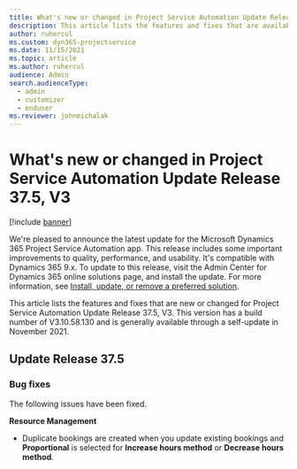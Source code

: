 ```yaml
---
title: What's new or changed in Project Service Automation Update Release 37.5, V3
description: This article lists the features and fixes that are available in Microsoft Dynamics 365 Project Service Automation Update Release 37.5, V3.
author: ruhercul
ms.custom: dyn365-projectservice
ms.date: 11/15/2021
ms.topic: article
ms.author: ruhercul
audience: Admin
search.audienceType: 
  - admin
  - customizer
  - enduser
ms.reviewer: johnmichalak
---
```


# What's new or changed in Project Service Automation Update Release 37.5, V3

[!include [banner](../includes/psa-now-project-operations.md)]

We're pleased to announce the latest update for the Microsoft Dynamics 365 Project Service Automation app. This release includes some important improvements to quality, performance, and usability. It's compatible with Dynamics 365 9.x. To update to this release, visit the Admin Center for Dynamics 365 online solutions page, and install the update. For more information, see [Install, update, or remove a preferred solution](/power-platform/admin/install-remove-preferred-solution).

This article lists the features and fixes that are new or changed for Project Service Automation Update Release 37.5, V3. This version has a build number of V3.10.58.130 and is generally available through a self-update in November 2021.

## Update Release 37.5

### Bug fixes

The following issues have been fixed.

**Resource Management**
- Duplicate bookings are created when you update existing bookings and **Proportional** is selected for **Increase hours method** or **Decrease hours method**.
